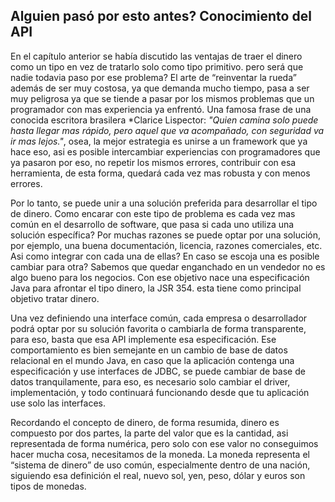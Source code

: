 ## Alguien pasó por esto antes? Conocimiento del API


En el capítulo anterior se había discutido las ventajas de traer el dinero como un tipo en vez de tratarlo solo como tipo primitivo. pero será que nadie todavia paso por ese problema? El arte de “reinventar la rueda” además de ser muy costosa, ya que demanda mucho tiempo, pasa a ser muy peligrosa ya que se tiende a pasar por los mismos problemas que un programador con mas experiencia ya enfrentó. Una famosa frase de una conocida escritora brasilera *Clarice Lispector: *"Quien camina solo puede hasta llegar mas rápido, pero aquel que va acompañado, con seguridad va ir mas lejos."*, osea, la mejor estrategia es unirse a un framework que ya hace eso, asi es posible intercambiar experiencias con programadores que ya pasaron por eso, no repetir los mismos errores, contribuir con esa herramienta, de esta forma, quedará cada vez mas robusta y con menos errores.

Por lo tanto, se puede unir a una solución preferida para desarrollar el tipo de dinero. Como encarar con este tipo de problema es cada vez mas común en el desarrollo de software, que pasa si cada uno utiliza una solución específica? Por muchas razones se puede optar por una solución, por ejemplo, una buena documentación, licencia, razones comerciales, etc. Asi como integrar con cada una de ellas? En caso se escoja una es posible cambiar para otra? Sabemos que quedar enganchado en un vendedor no es algo bueno para los negocios. Con ese objetivo nace una especificación Java para afrontar el tipo dinero, la JSR 354. esta tiene como principal objetivo tratar dinero. 

Una vez definiendo una interface común, cada empresa o desarrollador podrá optar por su solución favorita o cambiarla de forma transparente, para eso, basta que esa API implemente esa especificación. Ese comportamiento es bien semejante en un cambio de base de datos relacional en el mundo Java, en caso que la aplicación contenga una especificación y use interfaces de JDBC, se puede cambiar de base de datos tranquilamente, para eso, es necesario solo cambiar el driver, implementación, y todo continuará funcionando desde que tu aplicación use solo las interfaces.

Recordando el concepto de dinero, de forma resumida, dinero es compuesto por dos partes, la parte del valor que es la cantidad, asi representada de forma numérica, pero solo con ese valor no conseguimos hacer mucha cosa, necesitamos de la moneda. La moneda representa el “sistema de dinero” de uso común, especialmente dentro de una nación, siguiendo esa definición el real, nuevo sol, yen, peso, dólar y euros son tipos de monedas.
